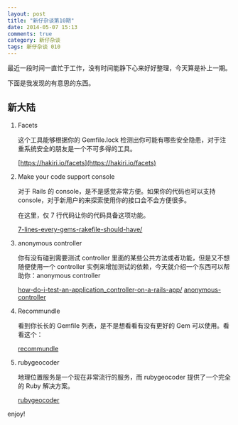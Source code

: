 ```yaml
---
layout: post
title: "新仔杂谈第10期"
date: 2014-05-07 15:13
comments: true
category: 新仔杂谈
tags: 新仔杂谈 010
---
```


最近一段时间一直忙于工作，没有时间能静下心来好好整理，今天算是补上一期。

下面是我发现的有意思的东西。

<!--more-->

## 新大陆

1. Facets

   这个工具能够根据你的 Gemfile.lock 检测出你可能有哪些安全隐患，对于注重系统安全的朋友是一个不可多得的工具。

   [https://hakiri.io/facets](https://hakiri.io/facets)

2. Make your code support console

   对于 Rails 的 console，是不是感觉非常方便。如果你的代码也可以支持 console，对于新用户的来探索使用你的接口会不会方便很多。

   在这里，仅 7 行代码让你的代码具备这项功能。

   [7-lines-every-gems-rakefile-should-have/](http://erniemiller.org/2014/02/05/7-lines-every-gems-rakefile-should-have/)

3. anonymous controller

   你有没有碰到需要测试 controller 里面的某些公共方法或者功能，但是又不想随便使用一个 controller 实例来增加测试的依赖，今天就介绍一个东西可以帮助你：anonymous controller

   [how-do-i-test-an-application_controller-on-a-rails-app/](http://erniemiller.org/2014/02/05/7-lines-every-gems-rakefile-should-have/)
   [anonymous-controller](https://www.relishapp.com/rspec/rspec-rails/docs/controller-specs/anonymous-controller)

4. Recommundle

   看到你长长的 Gemfile 列表，是不是想看看有没有更好的 Gem 可以使用。看看这个：

   [recommundle](http://recommundle.com/)

5. rubygeocoder

   地理位置服务是一个现在非常流行的服务，而 rubygeocoder 提供了一个完全的 Ruby 解决方案。

   [rubygeocoder](http://www.rubygeocoder.com/)


enjoy!
